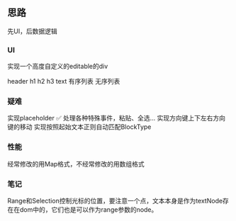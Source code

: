 ## 思路

先UI，后数据逻辑

### UI

实现一个高度自定义的editable的div

header h1 h2 h3
text
有序列表
无序列表

### 疑难

实现placeholder ✅
处理各种特殊事件，粘贴、全选...
实现方向键上下左右方向键的移动
实现按照起始文本正则自动匹配BlockType

### 性能

经常修改的用Map格式，不经常修改的用数组格式

### 笔记

Range和Selection控制光标的位置，要注意一个点，文本本身是作为textNode存在在dom中的，它们也是可以作为range参数的node。
